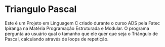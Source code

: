 # Triangulo Pascal

Este é um Projeto em Linguagem C criado durante o curso ADS pela Fatec Ipiranga na Matéria Programação Estruturada e Modular. O programa pergunta ao usuário qual o tamanho que ele quer que seja o Triângulo de Pascal, calculando através de loops de repetição.